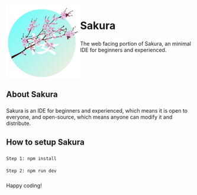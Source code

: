 <img align="left" height="200" src="https://raw.githubusercontent.com/Sakura-IDE/Sakura/main/src/renderer/src/assets/logo.png"  />

###

<h1 align="left">Sakura</h1>

###

<p align="left">The web facing portion of Sakura, an minimal IDE for beginners and experienced.</p>

###

<br clear="both">

<h2 align="left">About Sakura</h2>

###

<p align="left">Sakura is an IDE for beginners and experienced, which means it is open to everyone, and open-source, which means anyone can modify it and distribute.</p>

###

<h2 align="left">How to setup Sakura</h2>

###

```bash
Step 1: npm install

Step 2: npm run dev
```

###

<p align="left">Happy coding!</p>
